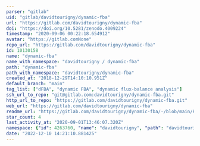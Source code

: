 ```yaml
---
parser: "gitlab"
uid: "gitlab/davidtourigny/dynamic-fba"
url: "https://gitlab.com/davidtourigny/dynamic-fba"
doi: "https://doi.org/10.5281/zenodo.4009224"
timestamp: "2020-09-06 00:22:18.654912"
avatar: "https://gitlab.comNone"
repo_url: "https://gitlab.com/davidtourigny/dynamic-fba"
id: 10130158
name: "dynamic-fba"
name_with_namespace: "davidtourigny / dynamic-fba"
path: "dynamic-fba"
path_with_namespace: "davidtourigny/dynamic-fba"
created_at: "2018-12-29T14:10:10.951Z"
default_branch: "main"
tag_list: ["dFBA", "dynamic FBA", "dynamic flux-balance analysis"]
ssh_url_to_repo: "git@gitlab.com:davidtourigny/dynamic-fba.git"
http_url_to_repo: "https://gitlab.com/davidtourigny/dynamic-fba.git"
web_url: "https://gitlab.com/davidtourigny/dynamic-fba"
readme_url: "https://gitlab.com/davidtourigny/dynamic-fba/-/blob/main/README.rst"
star_count: 4
last_activity_at: "2020-09-01T13:46:07.320Z"
namespace: {"id": 4263760, "name": "davidtourigny", "path": "davidtourigny", "kind": "user", "full_path": "davidtourigny", "parent_id": null, "avatar_url": "https://secure.gravatar.com/avatar/d154e02544745419b4115b56845e8a2b?s=80&d=identicon", "web_url": "https://gitlab.com/davidtourigny"}
date: "2022-12-10 14:21:10.881425"
---
```

